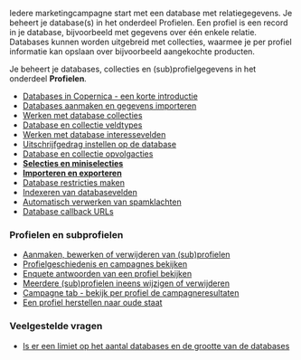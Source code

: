 Iedere marketingcampagne start met een database met relatiegegevens. Je
beheert je database(s) in het onderdeel Profielen. Een profiel is een
record in je database, bijvoorbeeld met gegevens over één enkele
relatie. Databases kunnen worden uitgebreid met collecties, waarmee je
per profiel informatie kan opslaan over bijvoorbeeld aangekochte
producten.

Je beheert je databases, collecties en (sub)profielgegevens in het
onderdeel **Profielen**.

-   [Databases in Copernica - een korte
    introductie](./introduction-to-databases.md)
-   [Databases aanmaken en gegevens
    importeren](./setting-up-your-database-and-import-your-contacts.md)
-   [Werken met database
    collecties](./working-with-database-collections.md)
-   [Database en collectie
    veldtypes](./database-and-collection-field-types.md)
-   [Werken met database
    interessevelden](./working-with-interest-fields-and-groups.md)
-   [Uitschrijfgedrag instellen op de
    database](./setting-unsubscribe-behaviour-for-your-database-or-collection.md)
-   [Database en collectie
    opvolgacties](./follow-up-actions-for-databases-and-collections.md)
-   **[Selecties en
    miniselecties](./selections-and-miniselections.md)**
-   [**Importeren en
    exporteren**](./import-and-export.md)
-   [Database restricties
    maken](./database-restrictions.md)
-   [Indexeren van
    databasevelden](./should-i-index-my-database-field.md)
-   [Automatisch verwerken van
    spamklachten](./how-do-i-automatically-process-complaints.md)
-   [](./is-there-a-maximum-limit-on-the-amount-and-size-of-databases.md)
    [Database callback
    URLs](./callback-urls.md)

### Profielen en subprofielen

-   [Aanmaken, bewerken of verwijderen van
    (sub)profielen](./creating-editing-or-removing-a-single-profile-or-single-subprofile.md)
-   [Profielgeschiedenis en campagnes
    bekijken](./view-profile-history-and-campaigns.md)
-   [Enquete antwoorden van een profiel
    bekijken](./view-the-given-answers-in-a-survey.md)
-   [Meerdere (sub)profielen ineens wijzigen of
    verwijderen](./edit-or-remove-all-profiles-from-a-database-or-selection-at-once.md)
-   [Campagne tab - bekijk per profiel de
    campagneresultaten](./campaigns-tab-view-the-sent-campaigns-per-individual-profile.md)
-   [Een profiel herstellen naar oude
    staat](./rollback-profile-to-previous-state.md)

### Veelgestelde vragen

-   [Is er een limiet op het aantal databases en de grootte van de
    databases](./is-there-a-maximum-limit-on-the-amount-and-size-of-databases.md)

